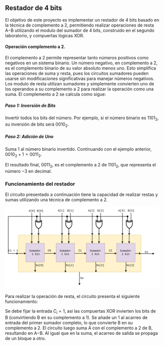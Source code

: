 ## Restador  de 4 bits

El objetivo de este proyecto es implementar un restador de 4 bits basado en la técnica de complemento a 2, permitiendo realizar operaciones de resta A−B utilizando el modulo del sumador de 4 bits, construido en el segundo laboratorio, y compuertas lógicas XOR. 


#### Operación complemento a 2.

El complemento a 2 permite representar tanto números positivos como negativos en un sistema binario. Un número negativo, en complemento a 2, es el complemento binario de su valor absoluto menos uno. Esto simplifica las operaciones de suma y resta, pues los circuitos sumadores pueden usarse sin modificaciones significativas para manejar números negativos. Los modulo de resta  utilizan sumadores y simplemente convierten uno de los operandos a su complemento a 2 para realizar la operación como una suma. El complemento a 2 se calcula como sigue:   

##### Paso 1: Inversión de Bits

Invertir todos los bits del número. Por ejemplo, si el número binario es $1101_2$​, su inversión de bits será $0010_2$​.


##### Paso 2: Adición de Uno

Suma 1 al número binario invertido. Continuando con el ejemplo anterior, $0010_2+1 = 0011_2$​.


El resultado final, $0011_2$​, es el complemento a 2 de $1101_2$​, que representa el número $−3$ en decimal.


### Funcionamiento del restador

El circuito presentado a continuación tiene la capacidad de realizar restas y sumas utilizando una técnica de complemento a 2. 

<p align="center">
 <img src="../figs/Restador.png" alt="alt text" width=600 >
</p>

Para realizar la operación de resta, el circuito presenta el siguiente funcionamiento: 

Se debe fijar la entrada $C_i = 1$, asi las compuertas XOR invierten los bits de B (convirtiendo B en su complemento a 1).
Se añade un 1 al acarreo de entrada del primer sumador completo, lo que convierte B en su complemento a 2. El circuito luego suma A con el complemento a 2 de B, resultando en A−B. Al igual que en la suma, el acarreo de salida se propaga de un bloque a otro.

